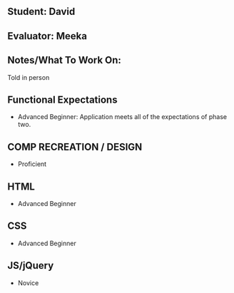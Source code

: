 ## Student: David

## Evaluator: Meeka

## Notes/What To Work On:

Told in person

## Functional Expectations

* Advanced Beginner: Application meets all of the expectations of phase two.  

## COMP RECREATION / DESIGN

* Proficient  

## HTML

* Advanced Beginner  

## CSS
 
* Advanced Beginner  

## JS/jQuery

* Novice 
